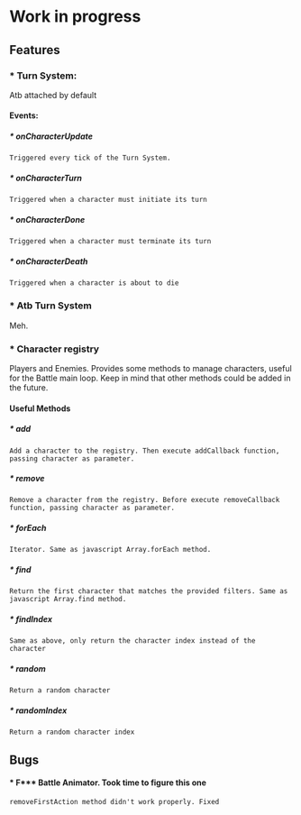 # Work in progress
## Features


### * Turn System: 
  Atb attached by default
  #### Events:
  ##### * onCharacterUpdate
    Triggered every tick of the Turn System.
  ##### * onCharacterTurn
    Triggered when a character must initiate its turn
  ##### * onCharacterDone
    Triggered when a character must terminate its turn
  ##### * onCharacterDeath
    Triggered when a character is about to die


### * Atb Turn System
  Meh.

### * Character registry
  Players and Enemies. 
  Provides some methods to manage characters, useful for the Battle main loop. 
  Keep in mind that other methods could be added in the future.
  
  #### Useful Methods
  ##### * add
    Add a character to the registry. Then execute addCallback function, passing character as parameter.
  ##### * remove
    Remove a character from the registry. Before execute removeCallback function, passing character as parameter.
  ##### * forEach
    Iterator. Same as javascript Array.forEach method.
  ##### * find
    Return the first character that matches the provided filters. Same as javascript Array.find method.
  ##### * findIndex
    Same as above, only return the character index instead of the character
  ##### * random
    Return a random character
  ##### * randomIndex
    Return a random character index



## Bugs
  #### * **F\*\*\*** Battle Animator. Took time to figure this one
    removeFirstAction method didn't work properly. Fixed

